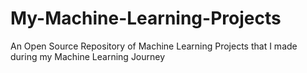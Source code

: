 # My-Machine-Learning-Projects
An Open Source Repository of Machine Learning Projects that I made during my Machine Learning Journey

